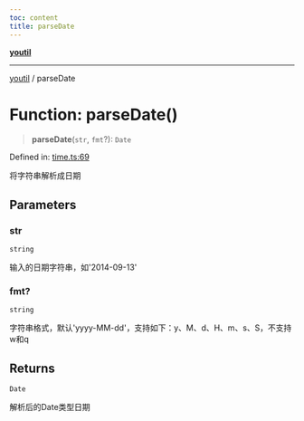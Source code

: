 ```yaml
---
toc: content
title: parseDate
---
```

[**youtil**](../README.md)

***

[youtil](../globals.md) / parseDate

# Function: parseDate()

> **parseDate**(`str`, `fmt`?): `Date`

Defined in: [time.ts:69](https://github.com/sxei/youtil/blob/e9b34c64623618e698ab667bad1efa38ce987ab1/src/time.ts#L69)

将字符串解析成日期

## Parameters

### str

`string`

输入的日期字符串，如'2014-09-13'

### fmt?

`string`

字符串格式，默认'yyyy-MM-dd'，支持如下：y、M、d、H、m、s、S，不支持w和q

## Returns

`Date`

解析后的Date类型日期
